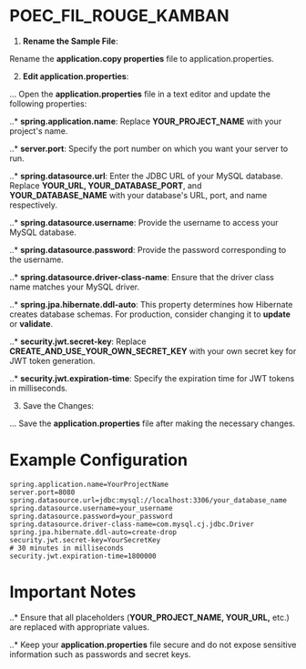 # POEC_FIL_ROUGE_KAMBAN

1. **Rename the Sample File**:

Rename the **application.copy properties** file to application.properties.

2. **Edit application.properties**:

... Open the **application.properties** file in a text editor and update the following properties:

..\* **spring.application.name**: Replace **YOUR_PROJECT_NAME** with your project's name.

..\* **server.port**: Specify the port number on which you want your server to run.

..\* **spring.datasource.url**: Enter the JDBC URL of your MySQL database. Replace **YOUR_URL, YOUR_DATABASE_PORT**, and **YOUR_DATABASE_NAME** with your database's URL, port, and name respectively.

..\* **spring.datasource.username**: Provide the username to access your MySQL database.

..\* **spring.datasource.password**: Provide the password corresponding to the username.

..\* **spring.datasource.driver-class-name**: Ensure that the driver class name matches your MySQL driver.

..\* **spring.jpa.hibernate.ddl-auto**: This property determines how Hibernate creates database schemas. For production, consider changing it to **update** or **validate**.

..\* **security.jwt.secret-key**: Replace **CREATE_AND_USE_YOUR_OWN_SECRET_KEY** with your own secret key for JWT token generation.

..\* **security.jwt.expiration-time**: Specify the expiration time for JWT tokens in milliseconds.

3. Save the Changes:

... Save the **application.properties** file after making the necessary changes.

# Example Configuration

```
spring.application.name=YourProjectName
server.port=8080
spring.datasource.url=jdbc:mysql://localhost:3306/your_database_name
spring.datasource.username=your_username
spring.datasource.password=your_password
spring.datasource.driver-class-name=com.mysql.cj.jdbc.Driver
spring.jpa.hibernate.ddl-auto=create-drop
security.jwt.secret-key=YourSecretKey
# 30 minutes in milliseconds
security.jwt.expiration-time=1800000
```

# Important Notes

..\* Ensure that all placeholders (**YOUR_PROJECT_NAME, YOUR_URL,** etc.) are replaced with appropriate values.

..\* Keep your **application.properties** file secure and do not expose sensitive information such as passwords and secret keys.
